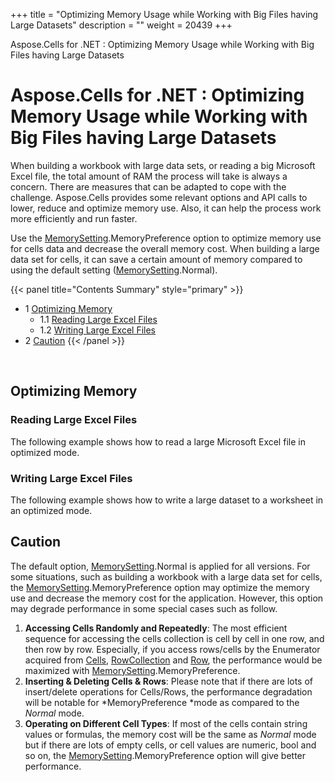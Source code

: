 +++
title = "Optimizing Memory Usage while Working with Big Files having Large Datasets" 
description = "" 
weight = 20439 
+++

Aspose.Cells for .NET : Optimizing Memory Usage while Working with Big Files having Large Datasets  

# Aspose.Cells for .NET : Optimizing Memory Usage while Working with Big Files having Large Datasets


When building a workbook with large data sets, or reading a big Microsoft Excel file, the total amount of RAM the process will take is always a concern. There are measures that can be adapted to cope with the challenge. Aspose.Cells provides some relevant options and API calls to lower, reduce and optimize memory use. Also, it can help the process work more efficiently and run faster.

Use the [MemorySetting](https://apireference.aspose.com/net/cells/aspose.cells/memorysetting).MemoryPreference option to optimize memory use for cells data and decrease the overall memory cost. When building a large data set for cells, it can save a certain amount of memory compared to using the default setting ([MemorySetting](https://apireference.aspose.com/net/cells/aspose.cells/memorysetting).Normal).

{{< panel title="Contents Summary" style="primary" >}}
*   1 [Optimizing Memory](#OptimizingMemoryUsagewhileWorkingwithBigFileshavingLargeDatasets-OptimizingMemory)
    *   1.1 [Reading Large Excel Files](#OptimizingMemoryUsagewhileWorkingwithBigFileshavingLargeDatasets-ReadingLargeExcelFiles)
    *   1.2 [Writing Large Excel Files](#OptimizingMemoryUsagewhileWorkingwithBigFileshavingLargeDatasets-WritingLargeExcelFiles)
*   2 [Caution](#OptimizingMemoryUsagewhileWorkingwithBigFileshavingLargeDatasets-Caution)
{{< /panel >}}
 

 

## Optimizing Memory

### Reading Large Excel Files

The following example shows how to read a large Microsoft Excel file in optimized mode.

### Writing Large Excel Files

The following example shows how to write a large dataset to a worksheet in an optimized mode.

## Caution

The default option, [MemorySetting](https://apireference.aspose.com/net/cells/aspose.cells/memorysetting).Normal is applied for all versions. For some situations, such as building a workbook with a large data set for cells, the [MemorySetting](https://apireference.aspose.com/net/cells/aspose.cells/memorysetting).MemoryPreference option may optimize the memory use and decrease the memory cost for the application. However, this option may degrade performance in some special cases such as follow.

1.  **Accessing Cells Randomly and Repeatedly**: The most efficient sequence for accessing the cells collection is cell by cell in one row, and then row by row. Especially, if you access rows/cells by the Enumerator acquired from [Cells](https://apireference.aspose.com/net/cells/aspose.cells/cells), [RowCollection](https://apireference.aspose.com/net/cells/aspose.cells/rowcollection) and [Row](https://apireference.aspose.com/net/cells/aspose.cells/row), the performance would be maximized with [MemorySetting](https://apireference.aspose.com/net/cells/aspose.cells/memorysetting).MemoryPreference.
2.  **Inserting & Deleting Cells & Rows**: Please note that if there are lots of insert/delete operations for Cells/Rows, the performance degradation will be notable for *MemoryPreference *mode as compared to the *Normal* mode.
3.  **Operating on Different Cell Types**: If most of the cells contain string values or formulas, the memory cost will be the same as *Normal* mode but if there are lots of empty cells, or cell values are numeric, bool and so on, the [MemorySetting](https://apireference.aspose.com/net/cells/aspose.cells/memorysetting).MemoryPreference option will give better performance.

